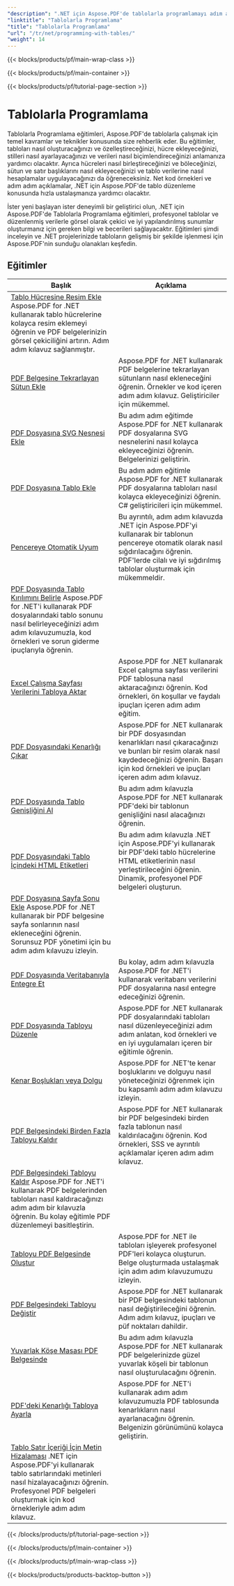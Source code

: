 ```yaml
---
"description": ".NET için Aspose.PDF'de tablolarla programlamayı adım adım eğitimlerle öğrenin."
"linktitle": "Tablolarla Programlama"
"title": "Tablolarla Programlama"
"url": "/tr/net/programming-with-tables/"
"weight": 14
---
```


{{< blocks/products/pf/main-wrap-class >}}

{{< blocks/products/pf/main-container >}}

{{< blocks/products/pf/tutorial-page-section >}}

# Tablolarla Programlama

Tablolarla Programlama eğitimleri, Aspose.PDF'de tablolarla çalışmak için temel kavramlar ve teknikler konusunda size rehberlik eder. Bu eğitimler, tabloları nasıl oluşturacağınızı ve özelleştireceğinizi, hücre ekleyeceğinizi, stilleri nasıl ayarlayacağınızı ve verileri nasıl biçimlendireceğinizi anlamanıza yardımcı olacaktır. Ayrıca hücreleri nasıl birleştireceğinizi ve böleceğinizi, sütun ve satır başlıklarını nasıl ekleyeceğinizi ve tablo verilerine nasıl hesaplamalar uygulayacağınızı da öğreneceksiniz. Net kod örnekleri ve adım adım açıklamalar, .NET için Aspose.PDF'de tablo düzenleme konusunda hızla ustalaşmanıza yardımcı olacaktır.

İster yeni başlayan ister deneyimli bir geliştirici olun, .NET için Aspose.PDF'de Tablolarla Programlama eğitimleri, profesyonel tablolar ve düzenlenmiş verilerle görsel olarak çekici ve iyi yapılandırılmış sunumlar oluşturmanız için gereken bilgi ve becerileri sağlayacaktır. Eğitimleri şimdi inceleyin ve .NET projelerinizde tabloların gelişmiş bir şekilde işlenmesi için Aspose.PDF'nin sunduğu olanakları keşfedin.

## Eğitimler
| Başlık | Açıklama |
| --- | --- | 
| [Tablo Hücresine Resim Ekle](./add-image-in-a-table-cell/) Aspose.PDF for .NET kullanarak tablo hücrelerine kolayca resim eklemeyi öğrenin ve PDF belgelerinizin görsel çekiciliğini artırın. Adım adım kılavuz sağlanmıştır. |  
| [PDF Belgesine Tekrarlayan Sütun Ekle](./add-repeating-column/) | Aspose.PDF for .NET kullanarak PDF belgelerine tekrarlayan sütunların nasıl ekleneceğini öğrenin. Örnekler ve kod içeren adım adım kılavuz. Geliştiriciler için mükemmel. |  
| [PDF Dosyasına SVG Nesnesi Ekle](./add-svg-object/) | Bu adım adım eğitimde Aspose.PDF for .NET kullanarak PDF dosyalarına SVG nesnelerini nasıl kolayca ekleyeceğinizi öğrenin. Belgelerinizi geliştirin. |  
| [PDF Dosyasına Tablo Ekle](./add-table/) | Bu adım adım eğitimle Aspose.PDF for .NET kullanarak PDF dosyalarına tabloları nasıl kolayca ekleyeceğinizi öğrenin. C# geliştiricileri için mükemmel. |  
| [Pencereye Otomatik Uyum](./auto-fit-to-window/) | Bu ayrıntılı, adım adım kılavuzda .NET için Aspose.PDF'yi kullanarak bir tablonun pencereye otomatik olarak nasıl sığdırılacağını öğrenin. PDF'lerde cilalı ve iyi sığdırılmış tablolar oluşturmak için mükemmeldir. |  
| [PDF Dosyasında Tablo Kırılımını Belirle](./determine-table-break/) Aspose.PDF for .NET'i kullanarak PDF dosyalarındaki tablo sonunu nasıl belirleyeceğinizi adım adım kılavuzumuzla, kod örnekleri ve sorun giderme ipuçlarıyla öğrenin.  
| [Excel Çalışma Sayfası Verilerini Tabloya Aktar](./export-excel-worksheet-data-to-table/) | Aspose.PDF for .NET kullanarak Excel çalışma sayfası verilerini PDF tablosuna nasıl aktaracağınızı öğrenin. Kod örnekleri, ön koşullar ve faydalı ipuçları içeren adım adım eğitim. |  
| [PDF Dosyasındaki Kenarlığı Çıkar](./extract-border/) | Aspose.PDF for .NET kullanarak bir PDF dosyasından kenarlıkları nasıl çıkaracağınızı ve bunları bir resim olarak nasıl kaydedeceğinizi öğrenin. Başarı için kod örnekleri ve ipuçları içeren adım adım kılavuz. |  
| [PDF Dosyasında Tablo Genişliğini Al](./get-table-width/) | Bu adım adım kılavuzla Aspose.PDF for .NET kullanarak PDF'deki bir tablonun genişliğini nasıl alacağınızı öğrenin. |  
| [PDF Dosyasındaki Tablo İçindeki HTML Etiketleri](./html-tags-inside-table/) | Bu adım adım kılavuzla .NET için Aspose.PDF'yi kullanarak bir PDF'deki tablo hücrelerine HTML etiketlerinin nasıl yerleştirileceğini öğrenin. Dinamik, profesyonel PDF belgeleri oluşturun. |  
| [PDF Dosyasına Sayfa Sonu Ekle](./insert-page-break/) Aspose.PDF for .NET kullanarak bir PDF belgesine sayfa sonlarının nasıl ekleneceğini öğrenin. Sorunsuz PDF yönetimi için bu adım adım kılavuzu izleyin. |  
| [PDF Dosyasında Veritabanıyla Entegre Et](./integrate-with-database/) | Bu kolay, adım adım kılavuzla Aspose.PDF for .NET'i kullanarak veritabanı verilerini PDF dosyalarına nasıl entegre edeceğinizi öğrenin. |  
| [PDF Dosyasında Tabloyu Düzenle](./manipulate-table/) | Aspose.PDF for .NET kullanarak PDF dosyalarındaki tabloları nasıl düzenleyeceğinizi adım adım anlatan, kod örnekleri ve en iyi uygulamaları içeren bir eğitimle öğrenin.  
| [Kenar Boşlukları veya Dolgu](./margins-or-padding/) | Aspose.PDF for .NET'te kenar boşluklarını ve dolguyu nasıl yöneteceğinizi öğrenmek için bu kapsamlı adım adım kılavuzu izleyin.  
| [PDF Belgesindeki Birden Fazla Tabloyu Kaldır](./remove-multiple-tables/) | Aspose.PDF for .NET kullanarak bir PDF belgesindeki birden fazla tablonun nasıl kaldırılacağını öğrenin. Kod örnekleri, SSS ve ayrıntılı açıklamalar içeren adım adım kılavuz. |  
| [PDF Belgesindeki Tabloyu Kaldır](./remove-table/) Aspose.PDF for .NET'i kullanarak PDF belgelerinden tabloları nasıl kaldıracağınızı adım adım bir kılavuzla öğrenin. Bu kolay eğitimle PDF düzenlemeyi basitleştirin. |  
| [Tabloyu PDF Belgesinde Oluştur](./render-table/) | Aspose.PDF for .NET ile tabloları işleyerek profesyonel PDF'leri kolayca oluşturun. Belge oluşturmada ustalaşmak için adım adım kılavuzumuzu izleyin. |  
| [PDF Belgesindeki Tabloyu Değiştir](./replace-table/) | Aspose.PDF for .NET kullanarak bir PDF belgesindeki tablonun nasıl değiştirileceğini öğrenin. Adım adım kılavuz, ipuçları ve püf noktaları dahildir. |  
| [Yuvarlak Köşe Masası PDF Belgesinde](./rounded-corner-table/) | Bu adım adım kılavuzla Aspose.PDF for .NET kullanarak PDF belgelerinizde güzel yuvarlak köşeli bir tablonun nasıl oluşturulacağını öğrenin.  
| [PDF'deki Kenarlığı Tabloya Ayarla](./set-border/) | Aspose.PDF for .NET'i kullanarak adım adım kılavuzumuzla PDF tablosunda kenarlıkların nasıl ayarlanacağını öğrenin. Belgenizin görünümünü kolayca geliştirin. |  
| [Tablo Satır İçeriği İçin Metin Hizalaması](./text-alignment-for-table-row-content/) .NET için Aspose.PDF'yi kullanarak tablo satırlarındaki metinleri nasıl hizalayacağınızı öğrenin. Profesyonel PDF belgeleri oluşturmak için kod örnekleriyle adım adım kılavuz. |  

{{< /blocks/products/pf/tutorial-page-section >}}

{{< /blocks/products/pf/main-container >}}

{{< /blocks/products/pf/main-wrap-class >}}

{{< blocks/products/products-backtop-button >}}